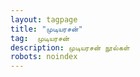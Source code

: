 ```yaml
---
layout: tagpage
title: "முடியரசன்"
tag:  முடியரசன்
description: முடியரசன் நூல்கள்
robots: noindex
---
```

